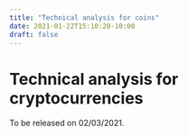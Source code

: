 ```yaml
---
title: "Technical analysis for coins"
date: 2021-01-22T15:10:20-10:00
draft: false
---
```


# Technical analysis for cryptocurrencies

To be released on 02/03/2021.